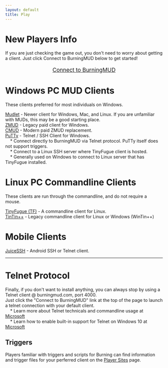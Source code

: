 ```yaml
---
layout: default
title: Play
---
```

<style>
.font-125percent {
    font-size: 125%;
    font-colo: green;
}
</style>

# New Players Info
If you are just checking the game out, you don't need to worry about getting a client. Just click Connect to BurningMUD below to get started!
<div style="text-align: center">
    <p class="font-125percent">
        <a href="telnet://burningmud.com:4000">Connect to BurningMUD</a>
    </p>
</div>

# Windows PC MUD Clients
These clients preferred for most individuals on Windows.

[Mudlet](https://www.mudlet.org/) - Newer client for Windows, Mac, and Linux. If you are unfamiliar with MUDs, this may be a good starting place.<br>
[ZMUD](https://www.zuggsoft.com/) - Legacy paid client for Windows.<br>
[CMUD](https://www.zuggsoft.com/) - Modern paid ZMUD replacement.<br>
[PuTTy](https://putty.org/) - Telnet / SSH Client for Windows.<br>
&nbsp;&nbsp;&nbsp;&nbsp;* Connect directly to BurningMUD via Telnet protocol. PuTTy itself does not support triggers.<br>
&nbsp;&nbsp;&nbsp;&nbsp;* Connect to a Linux SSH server where TinyFugue client is hosted.<br>
&nbsp;&nbsp;&nbsp;&nbsp;* Generally used on Windows to connect to Linux server that has TinyFugue installed.

# Linux PC Commandline Clients
These clients are run through the commandline, and do not require a mouse.

[TinyFugue (TF)](https://tinyfugue.sourceforge.net/) - A commandline client for Linux.<br>
[TinTin++](https://tintin.mudhalla.net/) - Legacy commandline client for Linux or Windows (WinTin++)<br>

# Mobile Clients
[JuiceSSH](https://juicessh.com/) - Android SSH or Telnet client.

* * *

# Telnet Protocol
Finally, if you don't want to install anything, you can always stop by using a Telnet client @ burningmud.com, port 4000.<br>
Just click the "Connect to BurningMUD" link at the top of the page to launch a telnet connection with your default client.<br>
&nbsp;&nbsp;&nbsp;&nbsp;* Learn more about Telnet technicals and commandline usage at [Microsoft](https://learn.microsoft.com/en-us/windows-server/administration/windows-commands/telnet)<br>
&nbsp;&nbsp;&nbsp;&nbsp;* Learn how to enable built-in support for Telnet on Windows 10 at [Microsoft](https://social.technet.microsoft.com/wiki/contents/articles/38433.windows-10-enabling-telnet-client.aspx)


## Triggers
Players familiar with triggers and scripts for Burning can find information and trigger files for your perferred client on the [Player Sites](/player_sites.markdown) page.